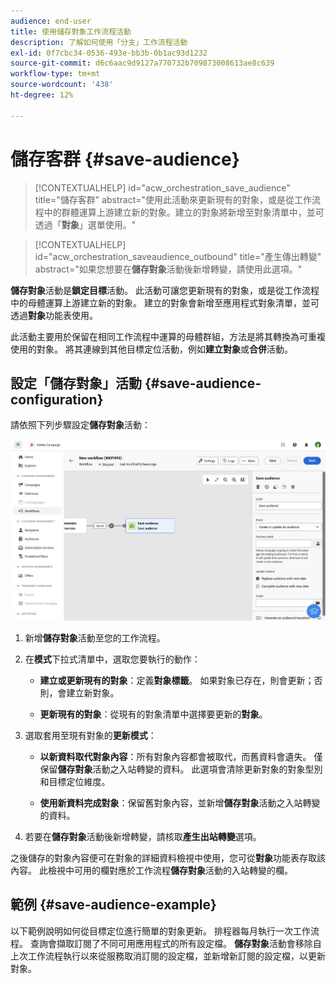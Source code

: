 ```yaml
---
audience: end-user
title: 使用儲存對象工作流程活動
description: 了解如何使用「分支」工作流程活動
exl-id: 0f7cbc34-0536-493e-bb3b-0b1ac93d1232
source-git-commit: d6c6aac9d9127a770732b709873008613ae8c639
workflow-type: tm+mt
source-wordcount: '438'
ht-degree: 12%

---
```


# 儲存客群 {#save-audience}

>[!CONTEXTUALHELP]
>id="acw_orchestration_save_audience"
>title="儲存客群"
>abstract="使用此活動來更新現有的對象，或是從工作流程中的群體運算上游建立新的對象。建立的對象將新增至對象清單中，並可透過「**對象**」選單使用。"

>[!CONTEXTUALHELP]
>id="acw_orchestration_saveaudience_outbound"
>title="產生傳出轉變"
>abstract="如果您想要在&#x200B;**儲存對象**&#x200B;活動後新增轉變，請使用此選項。"

**儲存對象**&#x200B;活動是&#x200B;**鎖定目標**&#x200B;活動。 此活動可讓您更新現有的對象，或是從工作流程中的母體運算上游建立新的對象。 建立的對象會新增至應用程式對象清單，並可透過&#x200B;**對象**&#x200B;功能表使用。

此活動主要用於保留在相同工作流程中運算的母體群組，方法是將其轉換為可重複使用的對象。 將其連線到其他目標定位活動，例如&#x200B;**建立對象**&#x200B;或&#x200B;**合併**&#x200B;活動。

## 設定「儲存對象」活動 {#save-audience-configuration}

請依照下列步驟設定&#x200B;**儲存對象**&#x200B;活動：

![說明：儲存對象活動的工作流程設定](../assets/workflow-save-audience.png)

1. 新增&#x200B;**儲存對象**&#x200B;活動至您的工作流程。

1. 在&#x200B;**模式**&#x200B;下拉式清單中，選取您要執行的動作：

   * **建立或更新現有的對象**：定義&#x200B;**對象標籤**。 如果對象已存在，則會更新；否則，會建立新對象。

   * **更新現有的對象**：從現有的對象清單中選擇要更新的&#x200B;**對象**。

1. 選取套用至現有對象的&#x200B;**更新模式**：

   * **以新資料取代對象內容**：所有對象內容都會被取代，而舊資料會遺失。 僅保留&#x200B;**儲存對象**&#x200B;活動之入站轉變的資料。 此選項會清除更新對象的對象型別和目標定位維度。

   * **使用新資料完成對象**：保留舊對象內容，並新增&#x200B;**儲存對象**&#x200B;活動之入站轉變的資料。

1. 若要在&#x200B;**儲存對象**&#x200B;活動後新增轉變，請核取&#x200B;**產生出站轉變**&#x200B;選項。

之後儲存的對象內容便可在對象的詳細資料檢視中使用，您可從&#x200B;**對象**&#x200B;功能表存取該內容。 此檢視中可用的欄對應於工作流程&#x200B;**儲存對象**&#x200B;活動的入站轉變的欄。

## 範例 {#save-audience-example}

以下範例說明如何從目標定位進行簡單的對象更新。 排程器每月執行一次工作流程。 查詢會擷取訂閱了不同可用應用程式的所有設定檔。 **儲存對象**&#x200B;活動會移除自上次工作流程執行以來從服務取消訂閱的設定檔，並新增新訂閱的設定檔，以更新對象。